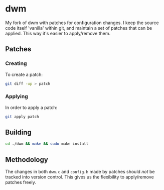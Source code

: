 # dwm

My fork of dwm with patches for configuration changes. I keep the source code itself 'vanilla' within git, 
and maintain a set of patches that can be applied. This way it's easier to apply/remove them.

## Patches

### Creating

To create a patch:

```bash
git diff -up > patch
```

### Applying

In order to apply a patch:

```bash
git apply patch
```

## Building
```bash
cd ./dwm && make && sudo make install
```

## Methodology
The changes in both `dwm.c` and `config.h` made by patches should _not_ be tracked into version control. This gives us the flexibility to apply/remove patches freely.
